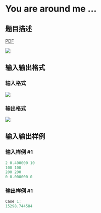 # You are around me ...

## 题目描述

[problemUrl]: https://uva.onlinejudge.org/index.php?option=com_onlinejudge&Itemid=8&category=243&page=show_problem&problem=3273

[PDF](https://uva.onlinejudge.org/external/121/p12121.pdf)

![](https://cdn.luogu.com.cn/upload/vjudge_pic/UVA12121/45b5e7647c4a963b8db15971d913f83908cc6b89.png)

## 输入输出格式

### 输入格式

![](https://cdn.luogu.com.cn/upload/vjudge_pic/UVA12121/353b7b334aeae4ac78c2479bd14299d85325cb58.png)

### 输出格式

![](https://cdn.luogu.com.cn/upload/vjudge_pic/UVA12121/1de50378dd9f10a5cde030a63f1de464784274cb.png)

## 输入输出样例

### 输入样例 #1

```cpp
2 0.400000 10
100 100
200 200
0 0.000000 0
```


### 输出样例 #1

```cpp
Case 1:
15298.744584
```



